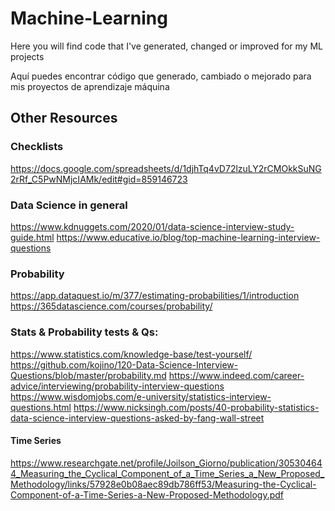 # Machine-Learning

Here you will find code that I've generated, changed or improved for my ML projects

Aquí puedes encontrar código que generado, cambiado o mejorado para mis proyectos de aprendizaje máquina


## Other Resources
### Checklists
https://docs.google.com/spreadsheets/d/1djhTq4vD72lzuLY2rCMOkkSuNG2rRf_C5PwNMjcIAMk/edit#gid=859146723

### Data Science in general
https://www.kdnuggets.com/2020/01/data-science-interview-study-guide.html
https://www.educative.io/blog/top-machine-learning-interview-questions

### Probability
https://app.dataquest.io/m/377/estimating-probabilities/1/introduction
https://365datascience.com/courses/probability/

### Stats & Probability tests & Qs:
https://www.statistics.com/knowledge-base/test-yourself/
https://github.com/kojino/120-Data-Science-Interview-Questions/blob/master/probability.md
https://www.indeed.com/career-advice/interviewing/probability-interview-questions
https://www.wisdomjobs.com/e-university/statistics-interview-questions.html
https://www.nicksingh.com/posts/40-probability-statistics-data-science-interview-questions-asked-by-fang-wall-street

#### Time Series
https://www.researchgate.net/profile/Joilson_Giorno/publication/305304644_Measuring_the_Cyclical_Component_of_a_Time_Series_a_New_Proposed_Methodology/links/57928e0b08aec89db786ff53/Measuring-the-Cyclical-Component-of-a-Time-Series-a-New-Proposed-Methodology.pdf
